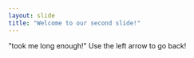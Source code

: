 ```yaml
---
layout: slide
title: "Welcome to our second slide!"
---
```

"took me long enough!"
Use the left arrow to go back!
